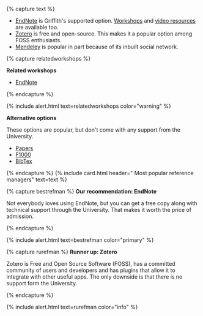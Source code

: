 {% capture text %}
- [EndNote](https://www.griffith.edu.au/library/study/referencing) is Griffith's supported option. [Workshops](https://www.griffith.edu.au/research/research-services/researcher-education-development/workshop-calendar) and [video resources](vimeo.com/user/82369617/folder/1569944) are available too.
- [Zotero](https://www.zotero.org) is free and open-source. This makes it a popular option among FOSS enthusiasts.
- [Mendeley](https://www.mendeley.com) is popular in part because of its inbuilt social network.

{% capture relatedworkshops %}

**Related workshops**

- [EndNote](https://app.secure.griffith.edu.au/events/search?sdata=endnote)

{% endcapture %}

{% include alert.html text=relatedworkshops color="warning" %}

**Alternative options**

These options are popular, but don't come with any support from the University. 

- [Papers](https://www.papersapp.com)
- [F1000](https://f1000workspace.com/?lg)
- [BibTex](https://www.bibtex.org)

{% endcapture %}
{% include card.html header="<i class='fas fa-paperclip'></i> Most popular reference managers" text=text %}

{% capture bestrefman %}
**Our recommendation: EndNote**

Not everybody loves using EndNote, but you can get a free copy along with technical support through the University. That makes it worth the price of admission. 

{% endcapture %}

{% include alert.html text=bestrefman color="primary" %}


{% capture rurefman %}
**Runner up: Zotero**

Zotero is Free and Open Source Software (FOSS), has a committed community of users and developers and has plugins that allow it to integrate with other useful apps. The only downside is that there is no support form the University.

{% endcapture %}

{% include alert.html text=rurefman color="info" %}